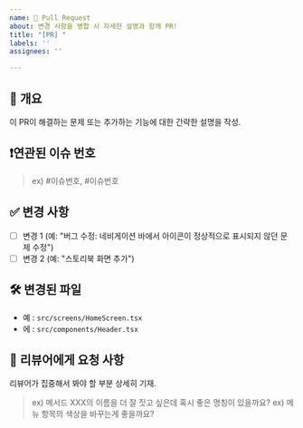 ```yaml
---
name: 🚀 Pull Request
about: 변경 사항을 병합 시 자세한 설명과 함께 PR!
title: "[PR] "
labels: ''
assignees: ''

---
```


## 🔹 개요
이 PR이 해결하는 문제 또는 추가하는 기능에 대한 간략한 설명을 작성.

## ❗️연관된 이슈 번호
> ex) #이슈번호, #이슈번호

## ✅ 변경 사항
- [ ] 변경 1 (예: "버그 수정: 네비게이션 바에서 아이콘이 정상적으로 표시되지 않던 문제 수정")
- [ ] 변경 2 (예: "스토리북 화면 추가")

## 🛠️ 변경된 파일 
- 예 : `src/screens/HomeScreen.tsx`
- 에 : `src/components/Header.tsx`

## 🤝 리뷰어에게 요청 사항
리뷰어가 집중해서 봐야 할 부분 상세히 기재.
> ex) 메서드 XXX의 이름을 더 잘 짓고 싶은데 혹시 좋은 명칭이 있을까요?
> ex) 메뉴 항목의 색상을 바꾸는게 좋을까요?

